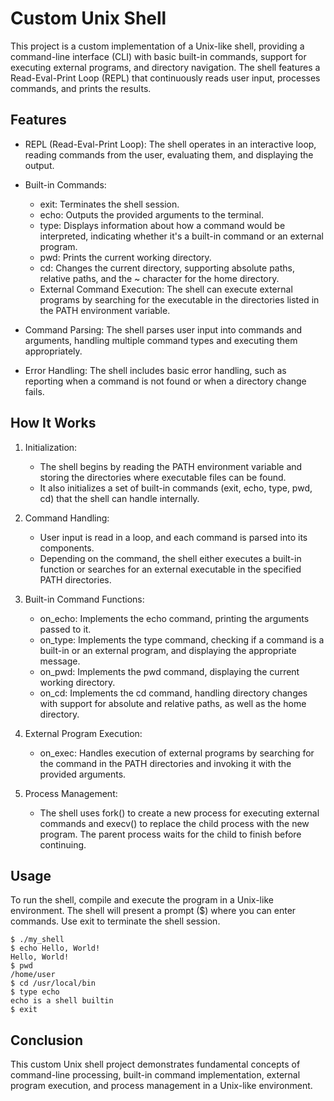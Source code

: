 # Custom Unix Shell
This project is a custom implementation of a Unix-like shell, providing a command-line interface (CLI) with basic built-in commands, support for executing external programs, and directory navigation. The shell features a Read-Eval-Print Loop (REPL) that continuously reads user input, processes commands, and prints the results.

## Features
- REPL (Read-Eval-Print Loop): The shell operates in an interactive loop, reading commands from the user, evaluating them, and displaying the output.

- Built-in Commands:

   - exit: Terminates the shell session.
   - echo: Outputs the provided arguments to the terminal.
   - type: Displays information about how a command would be interpreted, indicating whether it's a built-in command or an external program.
   - pwd: Prints the current working directory.
   - cd: Changes the current directory, supporting absolute paths, relative paths, and the ~ character for the home directory.
   - External Command Execution: The shell can execute external programs by searching for the executable in the directories listed in the PATH environment variable.

- Command Parsing: The shell parses user input into commands and arguments, handling multiple command types and executing them appropriately.

- Error Handling: The shell includes basic error handling, such as reporting when a command is not found or when a directory change fails.

## How It Works
1. Initialization:

   - The shell begins by reading the PATH environment variable and storing the directories where executable files can be found.
   - It also initializes a set of built-in commands (exit, echo, type, pwd, cd) that the shell can handle internally.

2. Command Handling:

   - User input is read in a loop, and each command is parsed into its components.
   - Depending on the command, the shell either executes a built-in function or searches for an external executable in the specified PATH directories.

3. Built-in Command Functions:

   - on_echo: Implements the echo command, printing the arguments passed to it.
   - on_type: Implements the type command, checking if a command is a built-in or an external program, and  displaying the appropriate message.
   - on_pwd: Implements the pwd command, displaying the current working directory.
   - on_cd: Implements the cd command, handling directory changes with support for absolute and relative paths, as well as the home directory.

4. External Program Execution:

   - on_exec: Handles execution of external programs by searching for the command in the PATH directories and invoking it with the provided arguments.

5. Process Management:

   - The shell uses fork() to create a new process for executing external commands and execv() to replace the child process with the new program. The parent process waits for the child to finish before continuing.
## Usage

To run the shell, compile and execute the program in a Unix-like environment. The shell will present a prompt ($) where you can enter commands. Use exit to terminate the shell session.

```shell
$ ./my_shell
$ echo Hello, World!
Hello, World!
$ pwd
/home/user
$ cd /usr/local/bin
$ type echo
echo is a shell builtin
$ exit
```

## Conclusion
This custom Unix shell project demonstrates fundamental concepts of command-line processing, built-in command implementation, external program execution, and process management in a Unix-like environment.

